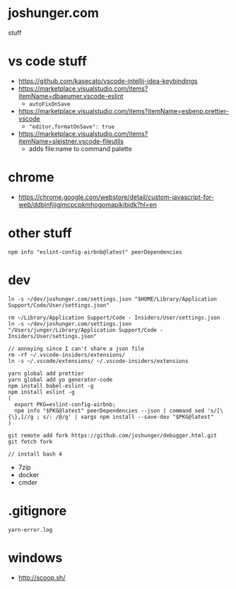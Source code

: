 # joshunger.com
stuff

# vs code stuff
- https://github.com/kasecato/vscode-intellij-idea-keybindings
- https://marketplace.visualstudio.com/items?itemName=dbaeumer.vscode-eslint
  - `autoFixOnSave`
- https://marketplace.visualstudio.com/items?itemName=esbenp.prettier-vscode
  - `"editor.formatOnSave": true`
- https://marketplace.visualstudio.com/items?itemName=sleistner.vscode-fileutils
  - adds file:name to command palette

# chrome
- https://chrome.google.com/webstore/detail/custom-javascript-for-web/ddbjnfjiigjmcpcpkmhogomapikjbjdk?hl=en

# other stuff
```
npm info "eslint-config-airbnb@latest" peerDependencies
```

# dev
```
ln -s ~/dev/joshunger.com/settings.json "$HOME/Library/Application Support/Code/User/settings.json"

rm ~/Library/Application Support/Code - Insiders/User/settings.json
ln -s ~/dev/joshunger.com/settings.json "/Users/junger/Library/Application Support/Code - Insiders/User/settings.json"

// annoying since I can't share a json file
rm -rf ~/.vscode-insiders/extensions/
ln -s ~/.vscode/extensions/ ~/.vscode-insiders/extensions

yarn global add prettier
yarn global add yo generator-code
npm install babel-eslint -g
npm install eslint -g
(
  export PKG=eslint-config-airbnb;
  npm info "$PKG@latest" peerDependencies --json | command sed 's/[\{\},]//g ; s/: /@/g' | xargs npm install --save-dev "$PKG@latest"
)

git remote add fork https://github.com/joshunger/debugger.html.git
git fetch fork

// install bash 4
```

- 7zip
- docker
- cmder

# .gitignore
```
yarn-error.log
```

# windows
- http://scoop.sh/
